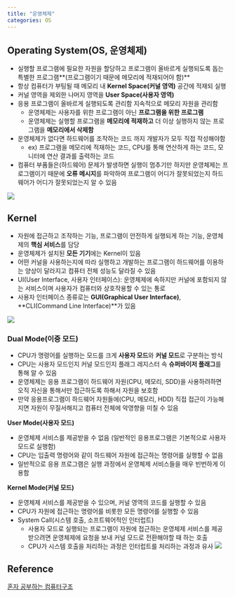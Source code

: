 ```yaml
---
title: "운영체제"
categories: OS
---
```

## Operating System(OS, 운영체제)
- 실행할 프로그램에 필요한 자원을 할당하고 프로그램이 올바르게 실행되도록 돕는 특별한 프로그램**(프로그램이기 때문에 메모리에 적재되어야 함)**
- 항상 컴퓨터가 부팅될 때 메모리 내 **Kernel Space(커널 영역)** 공간에 적재되 실행
- 커널 영역을 제외한 나머지 영역을 **User Space(사용자 영역)**
- 응용 프로그램이 올바르게 실행되도록 관리함 지속적으로 메모리 자원을 관리함
    - 운영체제는 사용자를 위한 프로그램이 아닌 **프로그램을 위한 프로그램**
    - 운영체제는 실행할 프로그램을 **메모리에 적재하고** 더 이상 실행하지 않는 프로그램을 **메모리에서 삭제함**
- 운영체제가 없다면 하드웨어를 조작하는 코드 까지 개발자가 모두 직접 작성해야함
    - ex) 프로그램을 메모리에 적재하는 코드, CPU를 통해 연산하게 하는 코드, 모니터에 연산 결과를 출력하는 코드
- 컴퓨터 부품들은(하드웨어) 문제가 발생하면 실행이 멈추기만 하지만 운영체제는 프로그램이기 때문에 **오류 메시지**를 파악하여 프로그램이 어디가 잘못되었는지 하드웨어가 어디가 잘못되었는지 알 수 있음

![]({{site.url}}/images/OS/Basic.png)

## Kernel
- 자원에 접근하고 조작하는 기능, 프로그램이 안전하게 실행되게 하는 기능, 운영체제의 **핵심 서비스**를 담당
- 운영체제가 설치된 **모든 기기**에는 Kernel이 있음
- 어떤 커널을 사용하는지에 따라 실행하고 개발하는 프로그램이 하드웨어를 이용하는 양상이 달라지고 컴퓨터 전체 성능도 달라질 수 있음
- UI(User Interface, 사용자 인터페이스): 운영체제에 속하지만 커널에 포함되지 않는 서비스이며 사용자가 컴퓨터와 상호작용할 수 있는 통로
- 사용자 인터페이스 종류로는 **GUI(Graphical User Interface)**, **CLI(Command Line Interface)**가 있음

![]({{site.url}}/images/OS/Kernel.png)

### Dual Mode(이중 모드)
- CPU가 명령어를 실행하는 모드를 크게 **사용자 모드**와 **커널 모드**로 구분하는 방식
- CPU는 사용자 모드인지 커널 모드인지 플래그 레지스터 속 **슈퍼바이저 플래그**를 통해 알 수 있음
- 운영체제는 응용 프로그램이 하드웨어 자원(CPU, 메모리, SDD)을 사용하려하면 오직 자신을 통해서만 접근하도록 하해서 자원을 보호함
- 만약 응용프로그램이 하드웨어 자원들에(CPU, 메모리, HDD) 직접 접근이 가능해지면 자원이 무질서해지고 컴퓨터 전체에 악영향을 미칠 수 있음

**User Mode(사용자 모드)**
- 운영체제 서비스를 제공받을 수 없음 (일반적인 응용프로그램은 기본적으로 사용자 모드로 실행함)
- CPU는 입출력 명령어와 같이 하드웨어 자원에 접근하는 명령어를 실행할 수 없음
- 일반적으로 응용 프로그램은 실행 과정에서 운영체제 서비스들을 매우 빈번하게 이용함

**Kernel Mode(커널 모드)**
- 운영체제 서비스를 제공받을 수 있으며, 커널 영역의 코드를 실행할 수 있음
- CPU가 자원에 접근하는 명령어를 비롯한 모든 명령어를 실행할 수 있음
- System Call(시스템 호출, 소프트웨어적인 인터럽트)
    - 사용자 모드로 실행되는 프로그램이 자원에 접근하는 운영체제 서비스를 제공받으려면 운영체제에 요청을 보내 커널 모드로 전환해야할 때 하는 호출
    - CPU가 시스템 호출을 처리하는 과정은 인터럽트를 처리하는 과정과 유사
![]({{site.url}}/images/OS/SystemCall.png)

<!--## 운영체제의 핵심 서비스-->
<!--- 프로세스 관리-->
<!--    - 일반적으로 하나의 CPU는 **한 번에 하나의 프로세스만** 실행할 수 있기 때문에 CPU는 여러 프로세스들을 번갈아 가며 실행-->
<!--    - 프로세스마다 상태나 사용하고자 하는 자원이 다 다르므로 이를 각자의 상태에 맞게 관리함-->
<!--    - 여러 프로세스가 동시에 실행되기 때문에 **동기화**가 필수적이고 **교착 상태**를 해결해야 함-->
<!---->
<!--- 자원 접근 및 할당-->
<!--    - 프로세스는 실행 하기 위해 자원이 필요-->
<!--    - CPU: 프로세스들에게 공정하게 CPU를 할당하기 위해 **CPU 스케줄링** 사용-->
<!--    - Memory: 메모리에 적재되는 프로세스들은 크기와 주소가 전부 다름, 같은 프로세 -->
<!---->
<!--- 파일 시스템 관리-->

## Reference
[혼자 공부하는 컴퓨터구조]()
